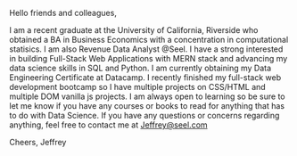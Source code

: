Hello friends and colleagues, 

I am a recent graduate at the University of California, Riverside who obtained a BA in Business Economics with a concentration
in computational statisics. I am also Revenue Data Analyst @Seel. I have a strong interested in building Full-Stack Web 
Applications with MERN stack and advancing my data science skills in SQL and Python. I am currently obtaining my 
Data Engineering Certificate at Datacamp. I recently finished my full-stack web development bootcamp so I have multiple 
projects on CSS/HTML and multiple DOM vanilla js projects. I am always open to learning so be sure to let me know if you have 
any courses or books to read for anything that has to do with Data Science. If you have any questions or concerns regarding 
anything, feel free to contact me at Jeffrey@seel.com


Cheers,
Jeffrey

<!---
JeffreyChi1/JeffreyChi1 is a ✨ special ✨ repository because its `README.md` (this file) appears on your GitHub profile.
You can click the Preview link to take a look at your changes.
--->
